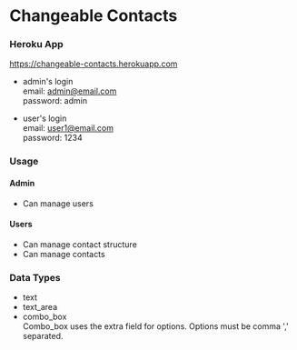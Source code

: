# Changeable Contacts
### Heroku App
https://changeable-contacts.herokuapp.com

* admin's login  
  email: admin@email.com    
  password: admin

* user's login  
  email: user1@email.com    
  password: 1234

### Usage
#### Admin
  * Can manage users  

#### Users
  * Can manage contact structure
  * Can manage contacts

### Data Types
  * text
  * text_area
  * combo_box  
 Combo_box uses the extra field for options. Options must be comma ',' separated.
